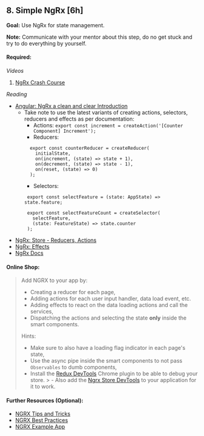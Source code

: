 ## 8. Simple NgRx [6h]

**Goal:** Use NgRx for state management.

**Note:** Communicate with your mentor about this step, do no get stuck and try to do everything by yourself.

#### Required:

*Videos*

1. [NgRx Crash Course](https://www.youtube.com/watch?v=kx0VTgTtSBg)

*Reading*

- [Angular: NgRx a clean and clear Introduction](https://medium.com/frontend-fun/angular-ngrx-a-clean-and-clear-introduction-4ed61c89c1fc)
    - Take note to use the latest variants of creating actions, selectors, reducers and effects as per documentation:
        - Actions: `export const increment = createAction('[Counter Component] Increment');`
        - Reducers:
      ```
        export const counterReducer = createReducer(
          initialState,
          on(increment, (state) => state + 1),
          on(decrement, (state) => state - 1),
          on(reset, (state) => 0)
        );
       ```
        - Selectors:
       ```
        export const selectFeature = (state: AppState) => state.feature;
  
        export const selectFeatureCount = createSelector(
          selectFeature,
          (state: FeatureState) => state.counter
        );
       ```
- [NgRx: Store - Reducers, Actions](https://ngrx.io/guide/store)
- [NgRx: Effects](https://ngrx.io/guide/effects)
- [NgRx Docs](https://ngrx.io/docs)

#### Online Shop:

> Add NGRX to your app by:
>  - Creating a reducer for each page,
>  - Adding actions for each user input handler, data load event, etc.
>  - Adding effects to react on the data loading actions and call the services,
>  - Dispatching the actions and selecting the state **only** inside the smart components.
>
> Hints:
>  - Make sure to also have a loading flag indicator in each page's state,
>  - Use the async pipe inside the smart components to not pass `Observables` to dumb components,
>  - Install the [Redux DevTools](https://chrome.google.com/webstore/detail/redux-devtools/lmhkpmbekcpmknklioeibfkpmmfibljd?hl=en) Chrome plugin to be able to debug your store.
     >    - Also add the [Ngrx Store DevTools](https://ngrx.io/guide/store-devtools/install) to your application for it to work.

#### Further Resources (Optional):
- [NGRX Tips and Tricks](https://medium.com/@praveenpuglia/practical-ngrx-effects-tips-tricks-1935509c9fb6)
- [NGRX Best Practices](https://indepth.dev/posts/1451/ngrx-best-practices-new)
- [NGRX Example App](https://github.com/ngrx/platform/tree/master/projects/example-app/)
